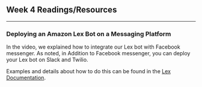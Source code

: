 ## Week 4 Readings/Resources

------

### **Deploying an Amazon Lex Bot on a Messaging Platform**

In the video, we explained how to integrate our Lex bot with Facebook messenger. As noted, in Addition to Facebook messenger, you can deploy your Lex bot on Slack and Twilio.  

Examples and details about how to do this can be found in the [Lex Documentation](https://docs.aws.amazon.com/lex/latest/dg/example1.html).
